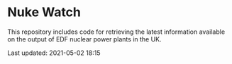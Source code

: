 # Nuke Watch

This repository includes code for retrieving the latest information available on the output of EDF nuclear power plants in the UK.

Last updated: 2021-05-02 18:15